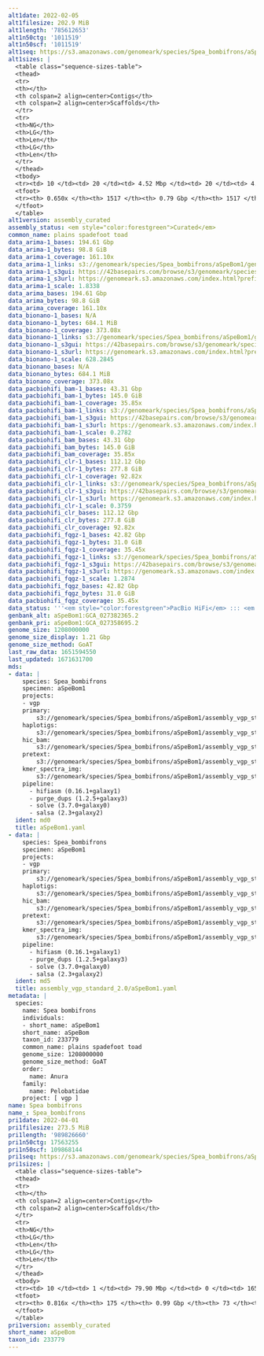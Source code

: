 ```yaml
---
alt1date: 2022-02-05
alt1filesize: 202.9 MiB
alt1length: '785612653'
alt1n50ctg: '1011519'
alt1n50scf: '1011519'
alt1seq: https://s3.amazonaws.com/genomeark/species/Spea_bombifrons/aSpeBom1/assembly_curated/aSpeBom1.alt.cur.20220205.fasta.gz
alt1sizes: |
  <table class="sequence-sizes-table">
  <thead>
  <tr>
  <th></th>
  <th colspan=2 align=center>Contigs</th>
  <th colspan=2 align=center>Scaffolds</th>
  </tr>
  <tr>
  <th>NG</th>
  <th>LG</th>
  <th>Len</th>
  <th>LG</th>
  <th>Len</th>
  </tr>
  </thead>
  <tbody>
  <tr><td> 10 </td><td> 20 </td><td> 4.52 Mbp </td><td> 20 </td><td> 4.52 Mbp </td></tr><tr><td> 20 </td><td> 52 </td><td> 2.98 Mbp </td><td> 52 </td><td> 2.98 Mbp </td></tr><tr><td> 30 </td><td> 100 </td><td> 2.19 Mbp </td><td> 100 </td><td> 2.19 Mbp </td></tr><tr><td> 40 </td><td> 165 </td><td> 1.60 Mbp </td><td> 165 </td><td> 1.60 Mbp </td></tr><tr style="background-color:#cccccc;"><td> 50 </td><td> 259 </td><td> 1.01 Mbp </td><td> 259 </td><td> 1.01 Mbp </td></tr><tr><td> 60 </td><td> 450 </td><td> 331.96 Kbp </td><td> 450 </td><td> 331.96 Kbp </td></tr><tr><td> 70 </td><td> 0 </td><td>  </td><td> 0 </td><td>  </td></tr><tr><td> 80 </td><td> 0 </td><td>  </td><td> 0 </td><td>  </td></tr><tr><td> 90 </td><td> 0 </td><td>  </td><td> 0 </td><td>  </td></tr><tr><td> 100 </td><td> 0 </td><td>  </td><td> 0 </td><td>  </td></tr></tbody>
  <tfoot>
  <tr><th> 0.650x </th><th> 1517 </th><th> 0.79 Gbp </th><th> 1517 </th><th> 0.79 Gbp </th></tr>
  </tfoot>
  </table>
alt1version: assembly_curated
assembly_status: <em style="color:forestgreen">Curated</em>
common_name: plains spadefoot toad
data_arima-1_bases: 194.61 Gbp
data_arima-1_bytes: 98.8 GiB
data_arima-1_coverage: 161.10x
data_arima-1_links: s3://genomeark/species/Spea_bombifrons/aSpeBom1/genomic_data/arima/<br>
data_arima-1_s3gui: https://42basepairs.com/browse/s3/genomeark/species/Spea_bombifrons/aSpeBom1/genomic_data/arima/
data_arima-1_s3url: https://genomeark.s3.amazonaws.com/index.html?prefix=species/Spea_bombifrons/aSpeBom1/genomic_data/arima/
data_arima-1_scale: 1.8338
data_arima_bases: 194.61 Gbp
data_arima_bytes: 98.8 GiB
data_arima_coverage: 161.10x
data_bionano-1_bases: N/A
data_bionano-1_bytes: 684.1 MiB
data_bionano-1_coverage: 373.08x
data_bionano-1_links: s3://genomeark/species/Spea_bombifrons/aSpeBom1/genomic_data/bionano/<br>
data_bionano-1_s3gui: https://42basepairs.com/browse/s3/genomeark/species/Spea_bombifrons/aSpeBom1/genomic_data/bionano/
data_bionano-1_s3url: https://genomeark.s3.amazonaws.com/index.html?prefix=species/Spea_bombifrons/aSpeBom1/genomic_data/bionano/
data_bionano-1_scale: 628.2845
data_bionano_bases: N/A
data_bionano_bytes: 684.1 MiB
data_bionano_coverage: 373.08x
data_pacbiohifi_bam-1_bases: 43.31 Gbp
data_pacbiohifi_bam-1_bytes: 145.0 GiB
data_pacbiohifi_bam-1_coverage: 35.85x
data_pacbiohifi_bam-1_links: s3://genomeark/species/Spea_bombifrons/aSpeBom1/genomic_data/pacbio_hifi/<br>
data_pacbiohifi_bam-1_s3gui: https://42basepairs.com/browse/s3/genomeark/species/Spea_bombifrons/aSpeBom1/genomic_data/pacbio_hifi/
data_pacbiohifi_bam-1_s3url: https://genomeark.s3.amazonaws.com/index.html?prefix=species/Spea_bombifrons/aSpeBom1/genomic_data/pacbio_hifi/
data_pacbiohifi_bam-1_scale: 0.2782
data_pacbiohifi_bam_bases: 43.31 Gbp
data_pacbiohifi_bam_bytes: 145.0 GiB
data_pacbiohifi_bam_coverage: 35.85x
data_pacbiohifi_clr-1_bases: 112.12 Gbp
data_pacbiohifi_clr-1_bytes: 277.8 GiB
data_pacbiohifi_clr-1_coverage: 92.82x
data_pacbiohifi_clr-1_links: s3://genomeark/species/Spea_bombifrons/aSpeBom1/genomic_data/pacbio_hifi/<br>
data_pacbiohifi_clr-1_s3gui: https://42basepairs.com/browse/s3/genomeark/species/Spea_bombifrons/aSpeBom1/genomic_data/pacbio_hifi/
data_pacbiohifi_clr-1_s3url: https://genomeark.s3.amazonaws.com/index.html?prefix=species/Spea_bombifrons/aSpeBom1/genomic_data/pacbio_hifi/
data_pacbiohifi_clr-1_scale: 0.3759
data_pacbiohifi_clr_bases: 112.12 Gbp
data_pacbiohifi_clr_bytes: 277.8 GiB
data_pacbiohifi_clr_coverage: 92.82x
data_pacbiohifi_fqgz-1_bases: 42.82 Gbp
data_pacbiohifi_fqgz-1_bytes: 31.0 GiB
data_pacbiohifi_fqgz-1_coverage: 35.45x
data_pacbiohifi_fqgz-1_links: s3://genomeark/species/Spea_bombifrons/aSpeBom1/genomic_data/pacbio_hifi/<br>
data_pacbiohifi_fqgz-1_s3gui: https://42basepairs.com/browse/s3/genomeark/species/Spea_bombifrons/aSpeBom1/genomic_data/pacbio_hifi/
data_pacbiohifi_fqgz-1_s3url: https://genomeark.s3.amazonaws.com/index.html?prefix=species/Spea_bombifrons/aSpeBom1/genomic_data/pacbio_hifi/
data_pacbiohifi_fqgz-1_scale: 1.2874
data_pacbiohifi_fqgz_bases: 42.82 Gbp
data_pacbiohifi_fqgz_bytes: 31.0 GiB
data_pacbiohifi_fqgz_coverage: 35.45x
data_status: '''<em style="color:forestgreen">PacBio HiFi</em> ::: <em style="color:forestgreen">Arima</em>'''
genbank_alt: aSpeBom1:GCA_027382365.2
genbank_pri: aSpeBom1:GCA_027358695.2
genome_size: 1208000000
genome_size_display: 1.21 Gbp
genome_size_method: GoAT
last_raw_data: 1651594550
last_updated: 1671631700
mds:
- data: |
    species: Spea_bombifrons
    specimen: aSpeBom1
    projects:
    - vgp
    primary:
        s3://genomeark/species/Spea_bombifrons/aSpeBom1/assembly_vgp_standard_2.0/aSpeBom1.pri.asm.20220205.fasta.gz
    haplotigs:
        s3://genomeark/species/Spea_bombifrons/aSpeBom1/assembly_vgp_standard_2.0/aSpeBom1.alt.asm.20220125.fasta.gz
    hic_bam:
        s3://genomeark/species/Spea_bombifrons/aSpeBom1/assembly_vgp_standard_2.0/evaluation/pretext/s2/aSpeBom1_s2.bam
    pretext:
        s3://genomeark/species/Spea_bombifrons/aSpeBom1/assembly_vgp_standard_2.0/evaluation/pretext/s2/aSpeBom1_heatmap.pretext
    kmer_spectra_img:
        s3://genomeark/species/Spea_bombifrons/aSpeBom1/assembly_vgp_standard_2.0/evaluation/merqury/p/aSpeBom1_png/output_merqury.spectra-cn.fl.png
    pipeline:
      - hifiasm (0.16.1+galaxy1)
      - purge_dups (1.2.5+galaxy3)
      - solve (3.7.0+galaxy0)
      - salsa (2.3+galaxy2)
  ident: md0
  title: aSpeBom1.yaml
- data: |
    species: Spea_bombifrons
    specimen: aSpeBom1
    projects:
    - vgp
    primary:
        s3://genomeark/species/Spea_bombifrons/aSpeBom1/assembly_vgp_standard_2.0/aSpeBom1.pri.asm.20220205.fasta.gz
    haplotigs:
        s3://genomeark/species/Spea_bombifrons/aSpeBom1/assembly_vgp_standard_2.0/aSpeBom1.alt.asm.20220125.fasta.gz
    hic_bam:
        s3://genomeark/species/Spea_bombifrons/aSpeBom1/assembly_vgp_standard_2.0/evaluation/pretext/s2/aSpeBom1_s2.bam
    pretext:
        s3://genomeark/species/Spea_bombifrons/aSpeBom1/assembly_vgp_standard_2.0/evaluation/pretext/s2/aSpeBom1_heatmap.pretext
    kmer_spectra_img:
        s3://genomeark/species/Spea_bombifrons/aSpeBom1/assembly_vgp_standard_2.0/evaluation/merqury/p/aSpeBom1_png/output_merqury.spectra-cn.fl.png
    pipeline:
      - hifiasm (0.16.1+galaxy1)
      - purge_dups (1.2.5+galaxy3)
      - solve (3.7.0+galaxy0)
      - salsa (2.3+galaxy2)
  ident: md5
  title: assembly_vgp_standard_2.0/aSpeBom1.yaml
metadata: |
  species:
    name: Spea bombifrons
    individuals:
    - short_name: aSpeBom1
    short_name: aSpeBom
    taxon_id: 233779
    common_name: plains spadefoot toad
    genome_size: 1208000000
    genome_size_method: GoAT
    order:
      name: Anura
    family:
      name: Pelobatidae
    project: [ vgp ]
name: Spea bombifrons
name_: Spea_bombifrons
pri1date: 2022-04-01
pri1filesize: 273.5 MiB
pri1length: '989826660'
pri1n50ctg: 17563255
pri1n50scf: 109868144
pri1seq: https://s3.amazonaws.com/genomeark/species/Spea_bombifrons/aSpeBom1/assembly_curated/aSpeBom1.pri.cur.20220401.fasta.gz
pri1sizes: |
  <table class="sequence-sizes-table">
  <thead>
  <tr>
  <th></th>
  <th colspan=2 align=center>Contigs</th>
  <th colspan=2 align=center>Scaffolds</th>
  </tr>
  <tr>
  <th>NG</th>
  <th>LG</th>
  <th>Len</th>
  <th>LG</th>
  <th>Len</th>
  </tr>
  </thead>
  <tbody>
  <tr><td> 10 </td><td> 1 </td><td> 79.90 Mbp </td><td> 0 </td><td> 165.48 Mbp </td></tr><tr><td> 20 </td><td> 3 </td><td> 53.27 Mbp </td><td> 1 </td><td> 143.22 Mbp </td></tr><tr><td> 30 </td><td> 5 </td><td> 45.05 Mbp </td><td> 2 </td><td> 123.69 Mbp </td></tr><tr><td> 40 </td><td> 9 </td><td> 21.17 Mbp </td><td> 3 </td><td> 114.15 Mbp </td></tr><tr style="background-color:#cccccc;"><td> 50 </td><td> 15 </td><td style="background-color:#88ff88;"> 17.56 Mbp </td><td> 4 </td><td style="background-color:#88ff88;"> 109.87 Mbp </td></tr><tr><td> 60 </td><td> 24 </td><td> 9.88 Mbp </td><td> 6 </td><td> 47.42 Mbp </td></tr><tr><td> 70 </td><td> 39 </td><td> 5.61 Mbp </td><td> 9 </td><td> 41.78 Mbp </td></tr><tr><td> 80 </td><td> 83 </td><td> 1.18 Mbp </td><td> 12 </td><td> 29.27 Mbp </td></tr><tr><td> 90 </td><td> 0 </td><td>  </td><td> 0 </td><td>  </td></tr><tr><td> 100 </td><td> 0 </td><td>  </td><td> 0 </td><td>  </td></tr></tbody>
  <tfoot>
  <tr><th> 0.816x </th><th> 175 </th><th> 0.99 Gbp </th><th> 73 </th><th> 0.99 Gbp </th></tr>
  </tfoot>
  </table>
pri1version: assembly_curated
short_name: aSpeBom
taxon_id: 233779
---
```

